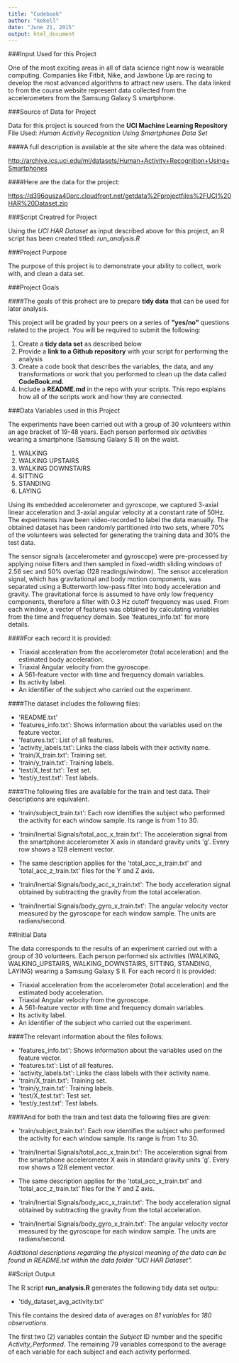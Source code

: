 ```yaml
---
title: "Codebook"
author: "kekell"
date: "June 21, 2015"
output: html_document
---
```



###Input Used for this Project

One of the most exciting areas in all of data science right now is wearable computing. 
Companies like Fitbit, Nike, and Jawbone Up are racing to develop the most advanced algorithms to
attract new users. The data linked to from the course website represent data collected from the accelerometers
from the Samsung Galaxy S smartphone. 

###Source of Data for Project

Data for this project is sourced from the **UCI Machine Learning Repository** 
File Used: *Human Activity Recognition Using Smartphones Data Set* 

####A full description is available at the site where the data was obtained: 

<http://archive.ics.uci.edu/ml/datasets/Human+Activity+Recognition+Using+Smartphones>

####Here are the data for the project: 

<https://d396qusza40orc.cloudfront.net/getdata%2Fprojectfiles%2FUCI%20HAR%20Dataset.zip> 


###Script Creatred for Project

Using the *UCI HAR Dataset* as input described above for this project, an R script has been created titled: *run_analysis.R*


###Project Purpose

The purpose of this project is to demonstrate your ability to collect, work with, and clean a data set. 


###Project Goals

####The goals of this prohect are to prepare **tidy data** that can be used for later analysis. 

This project will be graded by your peers on a series of **"yes/no"** questions related to the project. You will be required to submit the following: 

1. Create a **tidy data set** as described below
2. Provide a **link to a Github repository** with your script for performing the analysis
3. Create a code book that describes the variables, the data, and any transformations or work that you performed to clean up the data called **CodeBook.md.** 
4. Include a **README.md** in the repo with your scripts. This repo explains how all of the scripts work and how they are connected.  


###Data Variables used in this Project 

The experiments have been carried out with a group of 30 volunteers within an age bracket of 19-48 years. 
Each person performed *six activities* wearing a smartphone (Samsung Galaxy S II) on the waist.

1. WALKING
2. WALKING UPSTAIRS
3. WALKING DOWNSTAIRS
4. SITTING
5. STANDING
6. LAYING

Using its embedded accelerometer and gyroscope, we captured 3-axial linear acceleration and 
3-axial angular velocity at a constant rate of 50Hz. The experiments have been video-recorded to label the data
manually. The obtained dataset has been randomly partitioned into two sets, where 70% of the volunteers was
selected for generating the training data and 30% the test data. 

The sensor signals (accelerometer and gyroscope) were pre-processed by applying noise filters and then sampled in fixed-width sliding windows of 2.56 sec and 50% overlap (128 readings/window). The sensor acceleration signal, which has gravitational and body motion components, was separated using a Butterworth low-pass filter into body acceleration and gravity. The gravitational force is assumed to have only low frequency components, therefore a filter with 0.3 Hz cutoff frequency was used. From each window, a vector of features was obtained by calculating variables from the time and frequency domain. See 'features_info.txt' for more details. 

####For each record it is provided:

* Triaxial acceleration from the accelerometer (total acceleration) and the estimated body acceleration.
* Triaxial Angular velocity from the gyroscope. 
* A 561-feature vector with time and frequency domain variables. 
* Its activity label. 
* An identifier of the subject who carried out the experiment.


####The dataset includes the following files:

* 'README.txt'
* 'features_info.txt': Shows information about the variables used on the feature vector.
* 'features.txt': List of all features.
* 'activity_labels.txt': Links the class labels with their activity name.
* 'train/X_train.txt': Training set.
* 'train/y_train.txt': Training labels.
* 'test/X_test.txt': Test set.
* 'test/y_test.txt': Test labels. 


####The following files are available for the train and test data. Their descriptions are equivalent. 

* 'train/subject_train.txt': Each row identifies the subject who performed the activity for each window sample. Its range is from 1 to 30. 

* 'train/Inertial Signals/total_acc_x_train.txt': The acceleration signal from the smartphone accelerometer X axis in standard gravity units 'g'. Every row shows a 128 element vector. 

* The same description applies for the 'total_acc_x_train.txt' and 'total_acc_z_train.txt' files for the Y and Z axis. 

* 'train/Inertial Signals/body_acc_x_train.txt': The body acceleration signal obtained by subtracting the gravity from the total acceleration. 

* 'train/Inertial Signals/body_gyro_x_train.txt': The angular velocity vector measured by the gyroscope for each window sample. The units are radians/second. 


##Initial Data

The data corresponds to the results of an experiment carried out with a group of 30 volunteers. Each person performed six activities (WALKING, WALKING_UPSTAIRS, WALKING_DOWNSTAIRS, SITTING, STANDING, LAYING) wearing a Samsung Galaxy S II. For each record it is provided:

* Triaxial acceleration from the accelerometer (total acceleration) and the estimated body acceleration.
* Triaxial Angular velocity from the gyroscope.
* A 561-feature vector with time and frequency domain variables.
* Its activity label.
* An identifier of the subject who carried out the experiment.


####The relevant information about the files follows:

* 'features_info.txt': Shows information about the variables used on the feature vector.
* 'features.txt': List of all features.
* 'activity_labels.txt': Links the class labels with their activity name.
* 'train/X_train.txt': Training set.
* 'train/y_train.txt': Training labels.
* 'test/X_test.txt': Test set.
* 'test/y_test.txt': Test labels.


####And for both the train and test data the following files are given:

* 'train/subject_train.txt': Each row identifies the subject who performed the activity for each window sample. Its range is from 1 to 30.

* 'train/Inertial Signals/total_acc_x_train.txt': The acceleration signal from the smartphone accelerometer X axis in standard gravity units 'g'. Every row shows a 128 element vector. 

* The same description applies for the 'total_acc_x_train.txt' and 'total_acc_z_train.txt' files for the Y and Z axis. 

* 'train/Inertial Signals/body_acc_x_train.txt': The body acceleration signal obtained by subtracting the gravity from the total acceleration.

* 'train/Inertial Signals/body_gyro_x_train.txt': The angular velocity vector measured by the gyroscope for each window sample. The units are radians/second. 


*Additional descriptions regarding the physical meaning of the data can be found in README.txt within the data folder "UCI HAR Dataset".*


##Script Output 

The R script **run_analysis.R** generates the following tidy data set outpu:

* 'tidy_dataset_avg_activity.txt'

This file contains the desired data of averages on *81 variables* for *180 observations.* 

The first two (2) variables contain the *Subject* ID number and the specific *Activity_Performed.* 
The remaining 79 variables correspond to the average of each variable for each subject and each activity performed.
